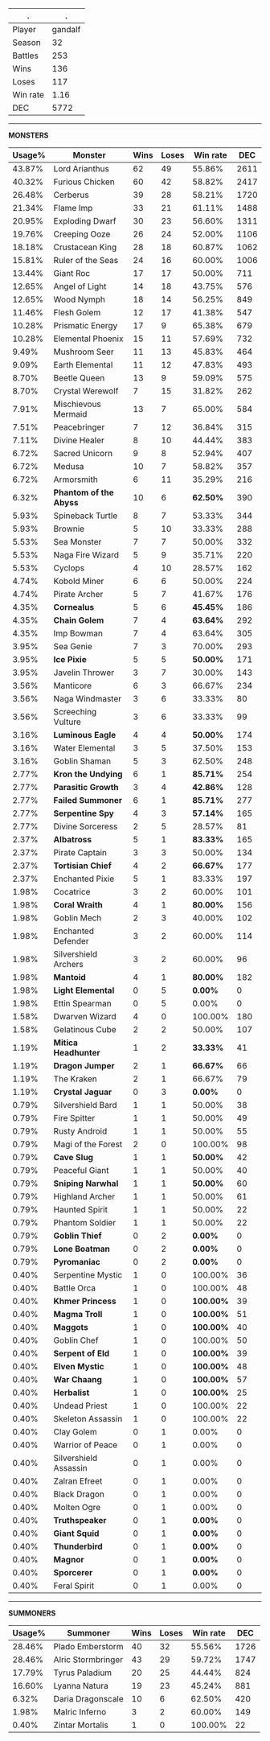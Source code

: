 .|.
|-|-
Player|gandalf
Season|32
Battles|253
Wins|136
Loses|117
Win rate|1.16
DEC|5772

---
**MONSTERS**

Usage%|Monster|Wins|Loses|Win rate|DEC|
-|-|-|-|-|-|
43.87%|Lord Arianthus|62|49|55.86%|2611|
40.32%|Furious Chicken|60|42|58.82%|2417|
26.48%|Cerberus|39|28|58.21%|1720|
21.34%|Flame Imp|33|21|61.11%|1488|
20.95%|Exploding Dwarf|30|23|56.60%|1311|
19.76%|Creeping Ooze|26|24|52.00%|1106|
18.18%|Crustacean King|28|18|60.87%|1062|
15.81%|Ruler of the Seas|24|16|60.00%|1006|
13.44%|Giant Roc|17|17|50.00%|711|
12.65%|Angel of Light|14|18|43.75%|576|
12.65%|Wood Nymph|18|14|56.25%|849|
11.46%|Flesh Golem|12|17|41.38%|547|
10.28%|Prismatic Energy|17|9|65.38%|679|
10.28%|Elemental Phoenix|15|11|57.69%|732|
9.49%|Mushroom Seer|11|13|45.83%|464|
9.09%|Earth Elemental|11|12|47.83%|493|
8.70%|Beetle Queen|13|9|59.09%|575|
8.70%|Crystal Werewolf|7|15|31.82%|262|
7.91%|Mischievous Mermaid|13|7|65.00%|584|
7.51%|Peacebringer|7|12|36.84%|315|
7.11%|Divine Healer|8|10|44.44%|383|
6.72%|Sacred Unicorn|9|8|52.94%|407|
6.72%|Medusa|10|7|58.82%|357|
6.72%|Armorsmith|6|11|35.29%|216|
6.32%|**Phantom of the Abyss**|10|6|**62.50%**|390|
5.93%|Spineback Turtle|8|7|53.33%|344|
5.93%|Brownie|5|10|33.33%|288|
5.53%|Sea Monster|7|7|50.00%|332|
5.53%|Naga Fire Wizard|5|9|35.71%|220|
5.53%|Cyclops|4|10|28.57%|162|
4.74%|Kobold Miner|6|6|50.00%|224|
4.74%|Pirate Archer|5|7|41.67%|176|
4.35%|**Cornealus**|5|6|**45.45%**|186|
4.35%|**Chain Golem**|7|4|**63.64%**|292|
4.35%|Imp Bowman|7|4|63.64%|305|
3.95%|Sea Genie|7|3|70.00%|293|
3.95%|**Ice Pixie**|5|5|**50.00%**|171|
3.95%|Javelin Thrower|3|7|30.00%|143|
3.56%|Manticore|6|3|66.67%|234|
3.56%|Naga Windmaster|3|6|33.33%|80|
3.56%|Screeching Vulture|3|6|33.33%|99|
3.16%|**Luminous Eagle**|4|4|**50.00%**|174|
3.16%|Water Elemental|3|5|37.50%|153|
3.16%|Goblin Shaman|5|3|62.50%|248|
2.77%|**Kron the Undying**|6|1|**85.71%**|254|
2.77%|**Parasitic Growth**|3|4|**42.86%**|128|
2.77%|**Failed Summoner**|6|1|**85.71%**|277|
2.77%|**Serpentine Spy**|4|3|**57.14%**|165|
2.77%|Divine Sorceress|2|5|28.57%|81|
2.37%|**Albatross**|5|1|**83.33%**|165|
2.37%|Pirate Captain|3|3|50.00%|134|
2.37%|**Tortisian Chief**|4|2|**66.67%**|177|
2.37%|Enchanted Pixie|5|1|83.33%|197|
1.98%|Cocatrice|3|2|60.00%|101|
1.98%|**Coral Wraith**|4|1|**80.00%**|156|
1.98%|Goblin Mech|2|3|40.00%|102|
1.98%|Enchanted Defender|3|2|60.00%|114|
1.98%|Silvershield Archers|3|2|60.00%|96|
1.98%|**Mantoid**|4|1|**80.00%**|182|
1.98%|**Light Elemental**|0|5|**0.00%**|0|
1.98%|Ettin Spearman|0|5|0.00%|0|
1.58%|Dwarven Wizard|4|0|100.00%|180|
1.58%|Gelatinous Cube|2|2|50.00%|107|
1.19%|**Mitica Headhunter**|1|2|**33.33%**|41|
1.19%|**Dragon Jumper**|2|1|**66.67%**|66|
1.19%|The Kraken|2|1|66.67%|79|
1.19%|**Crystal Jaguar**|0|3|**0.00%**|0|
0.79%|Silvershield Bard|1|1|50.00%|38|
0.79%|Fire Spitter|1|1|50.00%|49|
0.79%|Rusty Android|1|1|50.00%|55|
0.79%|Magi of the Forest|2|0|100.00%|98|
0.79%|**Cave Slug**|1|1|**50.00%**|42|
0.79%|Peaceful Giant|1|1|50.00%|40|
0.79%|**Sniping Narwhal**|1|1|**50.00%**|60|
0.79%|Highland Archer|1|1|50.00%|61|
0.79%|Haunted Spirit|1|1|50.00%|22|
0.79%|Phantom Soldier|1|1|50.00%|22|
0.79%|**Goblin Thief**|0|2|**0.00%**|0|
0.79%|**Lone Boatman**|0|2|**0.00%**|0|
0.79%|**Pyromaniac**|0|2|**0.00%**|0|
0.40%|Serpentine Mystic|1|0|100.00%|36|
0.40%|Battle Orca|1|0|100.00%|48|
0.40%|**Khmer Princess**|1|0|**100.00%**|39|
0.40%|**Magma Troll**|1|0|**100.00%**|51|
0.40%|**Maggots**|1|0|**100.00%**|40|
0.40%|Goblin Chef|1|0|100.00%|50|
0.40%|**Serpent of Eld**|1|0|**100.00%**|39|
0.40%|**Elven Mystic**|1|0|**100.00%**|48|
0.40%|**War Chaang**|1|0|**100.00%**|57|
0.40%|**Herbalist**|1|0|**100.00%**|25|
0.40%|Undead Priest|1|0|100.00%|22|
0.40%|Skeleton Assassin|1|0|100.00%|22|
0.40%|Clay Golem|0|1|0.00%|0|
0.40%|Warrior of Peace|0|1|0.00%|0|
0.40%|Silvershield Assassin|0|1|0.00%|0|
0.40%|Zalran Efreet|0|1|0.00%|0|
0.40%|Black Dragon|0|1|0.00%|0|
0.40%|Molten Ogre|0|1|0.00%|0|
0.40%|**Truthspeaker**|0|1|**0.00%**|0|
0.40%|**Giant Squid**|0|1|**0.00%**|0|
0.40%|**Thunderbird**|0|1|**0.00%**|0|
0.40%|**Magnor**|0|1|**0.00%**|0|
0.40%|**Sporcerer**|0|1|**0.00%**|0|
0.40%|Feral Spirit|0|1|0.00%|0|

---
**SUMMONERS**

Usage%|Summoner|Wins|Loses|Win rate|DEC|
-|-|-|-|-|-|
28.46%|Plado Emberstorm|40|32|55.56%|1726|
28.46%|Alric Stormbringer|43|29|59.72%|1747|
17.79%|Tyrus Paladium|20|25|44.44%|824|
16.60%|Lyanna Natura|19|23|45.24%|881|
6.32%|Daria Dragonscale|10|6|62.50%|420|
1.98%|Malric Inferno|3|2|60.00%|149|
0.40%|Zintar Mortalis|1|0|100.00%|22|
